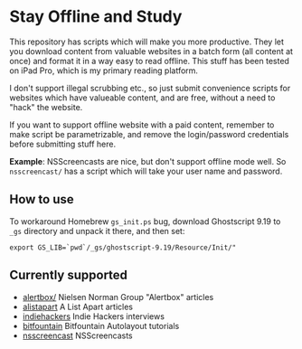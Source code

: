 # Stay Offline and Study

This repository has scripts which will make you more productive.
They let you download content from valuable websites in a batch form (all
content at once) and format it in a way easy to read offline.
This stuff has been tested on iPad Pro, which is my primary reading
platform.

I don't support illegal scrubbing etc., so just submit convenience scripts
for websites which have valueable content, and are free, without a need to
"hack" the website.

If you want to support offline website with a paid content, remember to make
script be parametrizable, and remove the login/password credentials before
submitting stuff here.


**Example**: NSScreencasts are nice,
but don't support offline mode well. So `nsscreencast/` has a script which
will take your user name and password.

## How to use

To workaround Homebrew `gs_init.ps` bug, download Ghostscript 9.19 to `_gs`
directory and unpack it there, and then set:

```
export GS_LIB=`pwd`/_gs/ghostscript-9.19/Resource/Init/"
```

## Currently supported

- [alertbox/](alertbox)  Nielsen Norman Group "Alertbox" articles
- [alistapart](alistapart) A List Apart articles
- [indiehackers](indiehackers/) Indie Hackers interviews
- [bitfountain](bitfountain/) Bitfountain Autolayout tutorials
- [nsscreencast](nsscreencast/) NSScreencasts
